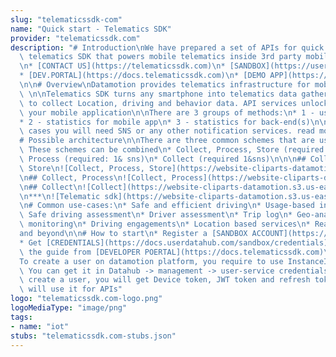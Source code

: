 ```yaml
---
slug: "telematicssdk-com"
name: "Quick start - Telematics SDK"
provider: "telematicssdk.com"
description: "# Introduction\nWe have prepared a set of APIs for quick start to integrate\
  \ telematics SDK that powers mobile telematics inside 3rd party mobile applications.\n\
  \n* [CONTACT US](https://telematicssdk.com)\n* [SANDBOX](https://userdatahub.com)\n\
  * [DEV.PORTAL](https://docs.telematicssdk.com)\n* [DEMO APP](https://raxeltelematics.com/telematics-app)\n\
  \n\n# Overview\nDatamotion provides telematics infrastructure for mobile applications.\
  \ \n\nTelematics SDK turns any smartphone into telematics data gathering device\
  \ to collect Location, driving and behavior data. API services unlocks power of\
  \ your mobile application\n\nThere are 3 groups of methods:\n* 1 - user management\n\
  * 2 - statistics for mobile app\n* 3 - statistics for back-end(s)\n\nin certain\
  \ cases you will need SNS or any other notification services. read more [here](https://docs.telematicssdk.com/platform-features/sns)\n\
  # Possible architecture\n\nThere are three common schemes that are used by our clients.\
  \ These schemes can be combined\n* Collect, Process, Store (required: 1&2)\n* Collect,\
  \ Process (required: 1& sns)\n* Collect (required 1&sns)\n\n\n## Collect, Process,\
  \ Store\n![Collect, Process, Store](https://website-cliparts-datamotion.s3.us-east-2.amazonaws.com/Dev.portal/Architecture+-+Collection%2C+processing%2C+storage)\n\
  \n## Collect, Process\n![Collect, Process](https://website-cliparts-datamotion.s3.us-east-2.amazonaws.com/Dev.portal/Architecture+-+Collection+and+processing)\n\
  \n## Collect\n![Collect](https://website-cliparts-datamotion.s3.us-east-2.amazonaws.com/Dev.portal/Architecture+-+Collection+only)\n\
  \n***\n![Telematic sdk](https://website-cliparts-datamotion.s3.us-east-2.amazonaws.com/Github/transportation_small.png)\n\
  \n# Common use-cases:\n* Safe and efficient driving\n* Usage-based insurance\n*\
  \ Safe driving assessment\n* Driver assessment\n* Trip log\n* Geo-analysis\n* Accident\
  \ monitoring\n* Driving engagements\n* Location based services\n* Realtime Tracking\n\
  and beyond\n\n# How to start\n* Register a [SANDBOX ACCOUNT](https://userdatahub.com)\n\
  * Get [CREDENTIALS](https://docs.userdatahub.com/sandbox/credentials) \n* Follow\
  \ the guide from [DEVELOPER POERTAL](https://docs.telematicssdk.com)\n\n# Authentication\n\
  To create a user on datamotion platform, you require to use InstanceID and InstanceKEY.\
  \ You can get it in Datahub -> management -> user-service credentials\n\nOnce you\
  \ create a user, you will get Device token, JWT token and refresh token. then, you\
  \ will use it for APIs"
logo: "telematicssdk.com-logo.png"
logoMediaType: "image/png"
tags:
- name: "iot"
stubs: "telematicssdk.com-stubs.json"
---
```

